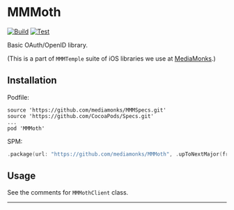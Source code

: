 # MMMoth

[![Build](https://github.com/mediamonks/MMMoth/workflows/Build/badge.svg)](https://github.com/mediamonks/MMMoth/actions?query=workflow%3ABuild)
[![Test](https://github.com/mediamonks/MMMoth/workflows/Test/badge.svg)](https://github.com/mediamonks/MMMoth/actions?query=workflow%3ATest)

Basic OAuth/OpenID library.

(This is a part of `MMMTemple` suite of iOS libraries we use at [MediaMonks](https://www.mediamonks.com/).)

## Installation

Podfile:

```
source 'https://github.com/mediamonks/MMMSpecs.git'
source 'https://github.com/CocoaPods/Specs.git'
...
pod 'MMMoth'
```

SPM:

```swift
.package(url: "https://github.com/mediamonks/MMMoth", .upToNextMajor(from: "1.9.0"))
```

## Usage

See the comments for `MMMothClient` class.

---
